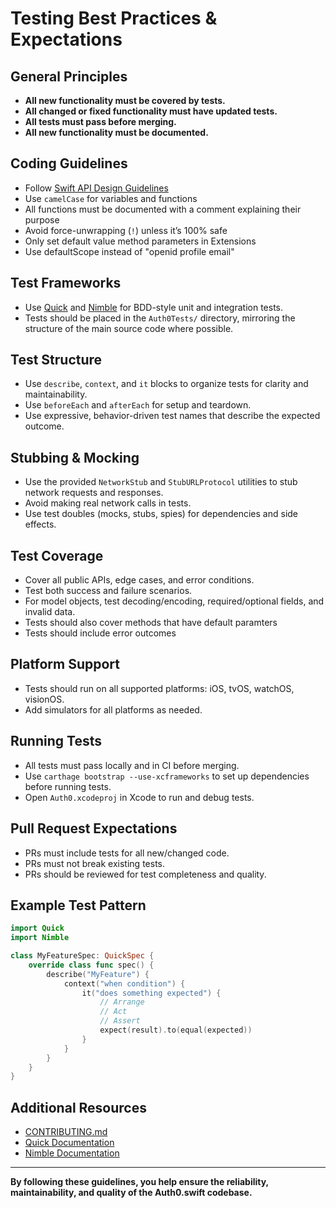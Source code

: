 # Testing Best Practices & Expectations

## General Principles

- **All new functionality must be covered by tests.**
- **All changed or fixed functionality must have updated tests.**
- **All tests must pass before merging.**
- **All new functionality must be documented.**

## Coding Guidelines

- Follow [Swift API Design Guidelines](https://swift.org/documentation/api-design-guidelines/)
- Use `camelCase` for variables and functions
- All functions must be documented with a comment explaining their purpose
- Avoid force-unwrapping (`!`) unless it’s 100% safe
- Only set default value method parameters in Extensions
- Use defaultScope instead of "openid profile email"

## Test Frameworks

- Use [Quick](https://github.com/Quick/Quick) and [Nimble](https://github.com/Quick/Nimble) for BDD-style unit and integration tests.
- Tests should be placed in the `Auth0Tests/` directory, mirroring the structure of the main source code where possible.

## Test Structure

- Use `describe`, `context`, and `it` blocks to organize tests for clarity and maintainability.
- Use `beforeEach` and `afterEach` for setup and teardown.
- Use expressive, behavior-driven test names that describe the expected outcome.

## Stubbing & Mocking

- Use the provided `NetworkStub` and `StubURLProtocol` utilities to stub network requests and responses.
- Avoid making real network calls in tests.
- Use test doubles (mocks, stubs, spies) for dependencies and side effects.

## Test Coverage

- Cover all public APIs, edge cases, and error conditions.
- Test both success and failure scenarios.
- For model objects, test decoding/encoding, required/optional fields, and invalid data.
- Tests should also cover methods that have default paramters 
- Tests should include error outcomes

## Platform Support

- Tests should run on all supported platforms: iOS, tvOS, watchOS, visionOS.
- Add simulators for all platforms as needed.

## Running Tests

- All tests must pass locally and in CI before merging.
- Use `carthage bootstrap --use-xcframeworks` to set up dependencies before running tests.
- Open `Auth0.xcodeproj` in Xcode to run and debug tests.

## Pull Request Expectations

- PRs must include tests for all new/changed code.
- PRs must not break existing tests.
- PRs should be reviewed for test completeness and quality.

## Example Test Pattern

```swift
import Quick
import Nimble

class MyFeatureSpec: QuickSpec {
    override class func spec() {
        describe("MyFeature") {
            context("when condition") {
                it("does something expected") {
                    // Arrange
                    // Act
                    // Assert
                    expect(result).to(equal(expected))
                }
            }
        }
    }
}
```

## Additional Resources

- [CONTRIBUTING.md](CONTRIBUTING.md)
- [Quick Documentation](https://github.com/Quick/Quick)
- [Nimble Documentation](https://github.com/Quick/Nimble)

---

**By following these guidelines, you help ensure the reliability, maintainability, and quality of the Auth0.swift codebase.** 